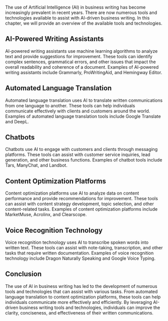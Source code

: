 
The use of Artificial Intelligence (AI) in business writing has become increasingly prevalent in recent years. There are now numerous tools and technologies available to assist with AI-driven business writing. In this chapter, we will provide an overview of the available tools and technologies.

AI-Powered Writing Assistants
-----------------------------

AI-powered writing assistants use machine learning algorithms to analyze text and provide suggestions for improvement. These tools can identify complex sentences, grammatical errors, and other issues that impact the overall readability and coherence of a document. Examples of AI-powered writing assistants include Grammarly, ProWritingAid, and Hemingway Editor.

Automated Language Translation
------------------------------

Automated language translation uses AI to translate written communications from one language to another. These tools can help individuals communicate effectively with clients and customers around the world. Examples of automated language translation tools include Google Translate and DeepL.

Chatbots
--------

Chatbots use AI to engage with customers and clients through messaging platforms. These tools can assist with customer service inquiries, lead generation, and other business functions. Examples of chatbot tools include Tars, ManyChat, and Landbot.

Content Optimization Platforms
------------------------------

Content optimization platforms use AI to analyze data on content performance and provide recommendations for improvement. These tools can assist with content strategy development, topic selection, and other content-related tasks. Examples of content optimization platforms include MarketMuse, Acrolinx, and Clearscope.

Voice Recognition Technology
----------------------------

Voice recognition technology uses AI to transcribe spoken words into written text. These tools can assist with note-taking, transcription, and other tasks that require written documentation. Examples of voice recognition technology include Dragon Naturally Speaking and Google Voice Typing.

Conclusion
----------

The use of AI in business writing has led to the development of numerous tools and technologies that can assist with various tasks. From automated language translation to content optimization platforms, these tools can help individuals communicate more effectively and efficiently. By leveraging AI-driven business writing tools and technologies, individuals can improve the clarity, conciseness, and effectiveness of their written communications.
